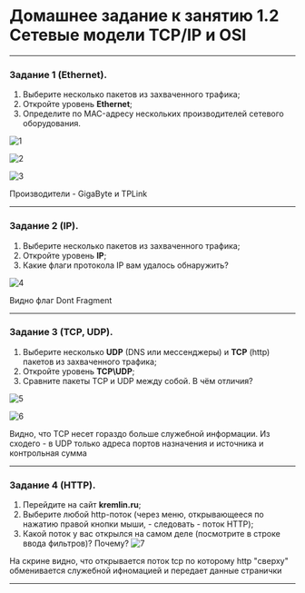 # Домашнее задание к занятию 1.2 Сетевые модели TCP/IP и OSI


------

### Задание 1 (Ethernet).

1. Выберите несколько пакетов из захваченного трафика;
2. Откройте уровень **Ethernet**;
3. Определите по MAC-адресу нескольких производителей сетевого оборудования.


![1](https://user-images.githubusercontent.com/122460278/227871145-e970b26d-0f89-4704-aa0d-641752b957d2.png)

![2](https://user-images.githubusercontent.com/122460278/227871199-ae8770f9-3fd4-4f82-8cf7-16564b14ffbf.png)

![3](https://user-images.githubusercontent.com/122460278/227871205-c2345bd4-1cf0-4de3-a8e5-7da18d00280b.png)

Производители - GigaByte и TPLink

------

### Задание 2 (IP).

1. Выберите несколько пакетов из захваченного трафика;
2. Откройте уровень **IP**;
3. Какие флаги протокола IP вам удалось обнаружить?

![4](https://user-images.githubusercontent.com/122460278/227871472-835cb5fb-1381-4342-807f-90b83c2cf5fd.png)

Видно флаг Dont Fragment

------

### Задание 3 (TCP, UDP).

1. Выберите несколько **UDP** (DNS или мессенджеры) и **TCP** (http) пакетов  из захваченного трафика;
2. Откройте уровень **TCP\UDP**;
3. Сравните пакеты TCP и UDP между собой. В чём отличия?

![5](https://user-images.githubusercontent.com/122460278/227872036-85db2002-e46b-40e5-89e4-737d18265faf.png)

![6](https://user-images.githubusercontent.com/122460278/227872046-07bf2935-e5c5-4caa-b0fd-a80b26ae7b92.png)

Видно, что TCP несет гораздо больше служебной информации. Из сходего - в UDP только адреса портов назначения и источника и контрольная сумма


------

### Задание 4 (HTTP).

1. Перейдите на сайт **kremlin.ru**;
2. Выберите любой http-поток (через меню, открывающееся по нажатию правой кнопки мыши, - следовать - поток HTTP);
3. Какой поток у вас открылся на самом деле (посмотрите в строке ввода фильтров)? Почему?
![7](https://user-images.githubusercontent.com/122460278/227872480-63ce6e65-a96c-4e04-be78-79753cb32774.png)

На скрине видно, что открывается поток tcp по которому http "сверху" обменивается служебной ифномацией и передает данные странички


------

